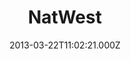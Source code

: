 ---
date: 2013-03-22T11:02:21.000Z
title: NatWest
latitude: 52.03820921
longitude: 0.73001206
url: https://www.natwest.com
category: checkin
---